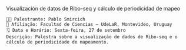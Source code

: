 Visualización de datos de Ribo-seq y cálculo de periodicidad de mapeo

    👨‍🏫 Palestrante: Pablo Smircich
    🏫 Afiliação: Facultad de Ciencias – UdeLaR, Montevideo, Uruguay
    🗓️ Data e Horário: Sexta-feira, 27 de setembro
    Descrição: Palestra sobre a visualização de dados de Ribo-seq e o cálculo de periodicidade de mapeamento.
